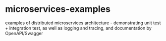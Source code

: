 # microservices-examples
examples of distributed microservices architecture - demonstrating unit test + integration test, as well as logging and tracing, and documentation by OpenAPI/Swagger
